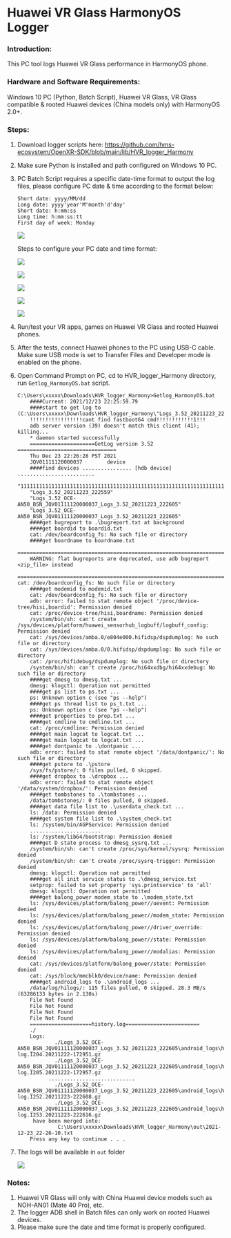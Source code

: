 # Huawei VR Glass HarmonyOS Logger

### Introduction: ###

This PC tool logs Huawei VR Glass performance in HarmonyOS phone.

### Hardware and Software Requirements: ###

Windows 10 PC (Python, Batch Script), Huawei VR Glass, VR Glass compatible & rooted Huawei devices (China models only) with HarmonyOS 2.0+.

### Steps: ###

1. Download logger scripts here: https://github.com/hms-ecosystem/OpenXR-SDK/blob/main/lib/HVR_logger_Harmony
2. Make sure Python is installed and path configured on Windows 10 PC.
3. PC Batch Script requires a specific date-time format to output the log files, please configure PC date & time according to the format below:

    ```
    Short date: yyyy/MM/dd
    Long date: yyyy'year'M'month'd'day'
    Short date: h:mm:ss
    Long time: h:mm:ss:tt
    First day of week: Monday
    ```

    ![](https://raw.githubusercontent.com/hms-ecosystem/OpenXR-SDK/main/lib/HVR_logger_Harmony/screenshots/region.png)

    Steps to configure your PC date and time format:

    ![](https://raw.githubusercontent.com/hms-ecosystem/OpenXR-SDK/main/lib/HVR_logger_Harmony/screenshots/date_time.png)

    ![](https://raw.githubusercontent.com/hms-ecosystem/OpenXR-SDK/main/lib/HVR_logger_Harmony/screenshots/date_time_settings.png)

    ![](https://raw.githubusercontent.com/hms-ecosystem/OpenXR-SDK/main/lib/HVR_logger_Harmony/screenshots/region_formats.png)

    ![](https://raw.githubusercontent.com/hms-ecosystem/OpenXR-SDK/main/lib/HVR_logger_Harmony/screenshots/customize_format_date.png)

    ![](https://raw.githubusercontent.com/hms-ecosystem/OpenXR-SDK/main/lib/HVR_logger_Harmony/screenshots/customize_format_time.png)

4. Run/test your VR apps, games on Huawei VR Glass and rooted Huawei phones.
5. After the tests, connect Huawei phones to the PC using USB-C cable. Make sure USB mode is set to Transfer Files and Developer mode is enabled on the phone.
6. Open Command Prompt on PC, cd to HVR_logger_Harmony directory, run ```Getlog_HarmonyOS.bat``` script.

    ```
    C:\Users\xxxxx\Downloads\HVR_logger_Harmony>Getlog_HarmonyOS.bat
		####Current: 2021/12/23 22:25:59.79
		####start to get log to (C:\Users\xxxxx\Downloads\HVR_logger_Harmony\"Logs_3.52_20211223_222559")...
		!!!!!!!!!!!!!!!!!cant find fastboot64 cmd!!!!!!!!!!!!1!!!
		adb server version (39) doesn't match this client (41); killing...
		* daemon started successfully
		=====================GetLog version 3.52 ================================
		Thu Dec 23 22:26:28 PST 2021
		JQV01111120000037        device
		####find devices ................ [hdb device] .........................
		"111111111111111111111111111111111111111111111111111111111111111111111111111"
		"Logs_3.52_20211223_222559"
		"Logs_3.52_OCE-AN50_BSN_JQV01111120000037_Logs_3.52_20211223_222605"
		"Logs_3.52_OCE-AN50_BSN_JQV01111120000037_Logs_3.52_20211223_222605"
		####get bugreport to .\bugreport.txt at background
		####get boardid to boardid.txt
		cat: /dev/boardconfig_fs: No such file or directory
		####get boardname to boardname.txt
		=============================================================================
		WARNING: flat bugreports are deprecated, use adb bugreport <zip_file> instead
		=============================================================================
    cat: /dev/boardconfig_fs: No such file or directory
		####get modemid to modemid.txt
		cat: /dev/boardconfig_fs: No such file or directory
		adb: error: failed to stat remote object '/proc/device-tree/hisi,boardid': Permission denied
		cat: /proc/device-tree/hisi,boardname: Permission denied
		/system/bin/sh: can't create /sys/devices/platform/huawei_sensorhub_logbuff/logbuff_config: Permission denied
		cat: /sys/devices/amba.0/e804e000.hifidsp/dspdumplog: No such file or directory
		cat: /sys/devices/amba.0/0.hifidsp/dspdumplog: No such file or directory
		cat: /proc/hifidebug/dspdumplog: No such file or directory
		/system/bin/sh: can't create /proc/hi64xxdbg/hi64xxdebug: No such file or directory
		####get dmesg to dmesg.txt ...
		dmesg: klogctl: Operation not permitted
		####get ps list to ps.txt ...
		ps: Unknown option c (see "ps --help")
		####get ps thread list to ps_t.txt ...
		ps: Unknown option c (see "ps --help")
		####get properties to prop.txt ...
		####get cmdline to cmdline.txt ...
		cat: /proc/cmdline: Permission denied
		####get main logcat to logcat.txt ...
		####get main logcat to logcat.txt ...
		####get dontpanic to .\dontpanic ...
		adb: error: failed to stat remote object '/data/dontpanic/': No such file or directory
		####get pstore to .\pstore
		/sys/fs/pstore/: 0 files pulled, 0 skipped.
		####get dropbox to .\dropbox ...
		adb: error: failed to stat remote object '/data/system/dropbox/': Permission denied
		####get tombstones to .\tombstones ...
		/data/tombstones/: 0 files pulled, 0 skipped.
		####get data file list to .\userdata_check.txt ...
		ls: /data: Permission denied
		####get system file list to .\system_check.txt
		ls: /system/bin/AGPService: Permission denied
        .......................
		ls: /system/lib64/bootstrap: Permission denied
		####get D state process to dmesg_sysrq.txt ...
		/system/bin/sh: can't create /proc/sys/kernel/sysrq: Permission denied
		/system/bin/sh: can't create /proc/sysrq-trigger: Permission denied
		dmesg: klogctl: Operation not permitted
		####get all init service status to .\dmesg_service.txt
		setprop: failed to set property 'sys.printservice' to 'all'
		dmesg: klogctl: Operation not permitted
		####get balong_power modem_state to .\modem_state.txt
		ls: /sys/devices/platform/balong_power//uevent: Permission denied
		ls: /sys/devices/platform/balong_power//modem_state: Permission denied
		ls: /sys/devices/platform/balong_power//driver_override: Permission denied
		ls: /sys/devices/platform/balong_power//state: Permission denied
		ls: /sys/devices/platform/balong_power//modalias: Permission denied
		cat: /sys/devices/platform/balong_power/state: Permission denied
		cat: /sys/block/mmcblk0/device/name: Permission denied
		####get android_logs to .\android_logs ...
		/data/log/hilogs/: 115 files pulled, 0 skipped. 28.3 MB/s (63286133 bytes in 2.130s)
		File Not Found
		File Not Found
		File Not Found
		File Not Found
		====================history.log========================
		./
		Logs:
		        ./Logs_3.52_OCE-AN50_BSN_JQV01111120000037_Logs_3.52_20211223_222605\android_logs\hiapplogcat-log.I204.20211222-172951.gz
		        ./Logs_3.52_OCE-AN50_BSN_JQV01111120000037_Logs_3.52_20211223_222605\android_logs\hiapplogcat-log.I205.20211222-172957.gz
              ............................
		        ./Logs_3.52_OCE-AN50_BSN_JQV01111120000037_Logs_3.52_20211223_222605\android_logs\hiapplogcat-log.I252.20211223-222608.gz
		        ./Logs_3.52_OCE-AN50_BSN_JQV01111120000037_Logs_3.52_20211223_222605\android_logs\hiapplogcat-log.I253.20211223-222616.gz
		 have been merged into:
		         C:\Users\xxxxx\Downloads\HVR_logger_Harmony\out\2021-12-23_22-26-10.txt
		Press any key to continue . . .
    ```
7. The logs will be available in ```out``` folder
   
   ![](https://raw.githubusercontent.com/hms-ecosystem/OpenXR-SDK/main/lib/HVR_logger_Harmony/screenshots/out.png)

### Notes: ###
1.	Huawei VR Glass will only with China Huawei device models such as NOH-AN01 (Mate 40 Pro), etc.
2.	The logger ADB shell in Batch files can only work on rooted Huawei devices.
3.	Please make sure the date and time format is properly configured.
